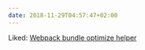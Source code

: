 ```yaml
---
date: 2018-11-29T04:57:47+02:00
---
```


Liked: [Webpack bundle optimize helper](https://webpack.jakoblind.no/optimize/)
